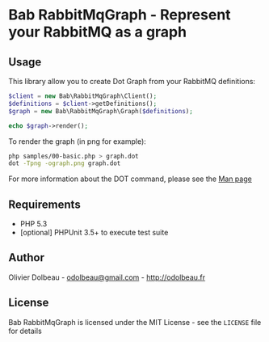 Bab RabbitMqGraph - Represent your RabbitMQ as a graph
======================================================

Usage
-----

This library allow you to create Dot Graph from your RabbitMQ definitions:

```php
$client = new Bab\RabbitMqGraph\Client();
$definitions = $client->getDefinitions();
$graph = new Bab\RabbitMqGraph\Graph($definitions);

echo $graph->render();
```

To render the graph (in png for example):

```bash
php samples/00-basic.php > graph.dot
dot -Tpng -ograph.png graph.dot
```

For more information about the DOT command, please see the
[Man page](http://www.graphviz.org/cgi-bin/man?dot)

Requirements
------------

- PHP 5.3
- [optional] PHPUnit 3.5+ to execute test suite

Author
------

Olivier Dolbeau - <odolbeau@gmail.com> - <http://odolbeau.fr><br />

License
-------

Bab RabbitMqGraph is licensed under the MIT License - see the `LICENSE` file
for details
